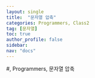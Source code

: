 ```yaml
---
layout: single
title:  "문자열 압축"
categories: Programmers, Class2
tag: [문자열]
toc: true
author_profile: false
sidebar: 
nav: "docs"
---
```


#, Programmers, 문자열 압축
